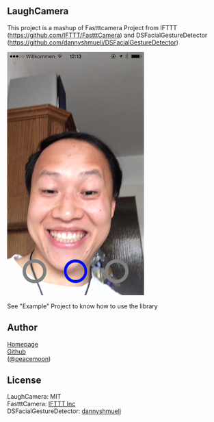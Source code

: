 LaughCamera
---------------

This project is a mashup of Fastttcamera Project from IFTTT (https://github.com/IFTTT/FastttCamera) and DSFacialGestureDetector (https://github.com/dannyshmueli/DSFacialGestureDetector)

![screenshot](screenshot.png)

See "Example" Project to know how to use the library

Author
-----------------

[Homepage](http://peacemoon.de "Homepage")  
[Github](https://www.github.com/peacemoon "Github")  
([@peacemoon](http://twitter.com/peacemoon "@peacemoon"))  

License
----------------
LaughCamera: MIT  
FastttCamera: [IFTTT Inc](https://github.com/IFTTT/FastttCamera/blob/master/LICENSE "LICENSE")  
DSFacialGestureDetector: [dannyshmueli](https://github.com/dannyshmueli/DSFacialGestureDetector "LICENSE")
